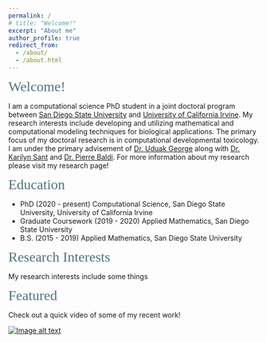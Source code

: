 ```yaml
---
permalink: /
# title: "Welcome!"
excerpt: "About me"
author_profile: true
redirect_from: 
  - /about/
  - /about.html
---
```


<span style="color: #52747c; font-family: American Typewriter, serif; font-size: 2em;">Welcome!</span>

I am a computational science PhD student in a joint doctoral program between [San Diego State University](https://www.sdsu.edu/) and [University of California Irvine](https://uci.edu/). My research interests include developing and utilizing mathematical and computational modeling techniques for biological applications. The primary focus of my doctoral research is in computational developmental toxicology. I am under the primary advisement of [Dr. Uduak George](https://georgelab.sdsu.edu/) along with [Dr. Karilyn Sant](https://publichealth.sdsu.edu/people/karilyn-sant/) and [Dr. Pierre Baldi](https://www.igb.uci.edu/~pfbaldi/). For more information about my research please visit my research page!

<span style="color: #52747c; font-family: American Typewriter, serif; font-size: 2em;">Education</span>

- PhD (2020 - present)  Computational Science, San Diego State University, University of California Irvine
- Graduate Coursework (2019 - 2020) Applied Mathematics, San Diego State University
- B.S. (2015 - 2019) Applied Mathematics, San Diego State University

<span style="color: #52747c; font-family: American Typewriter, serif; font-size: 2em;">Research Interests</span>

My research interests include some things 

<span style="color: #52747c; font-family: American Typewriter, serif; font-size: 2em;">Featured</span>


Check out a quick video of some of my recent work!

[![Image alt text](https://img.youtube.com/vi/65kLhZoQy_I/0.jpg)](https://www.youtube.com/watch?v=65kLhZoQy_I)

